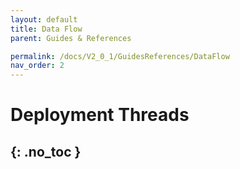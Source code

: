 ```yaml
---
layout: default
title: Data Flow
parent: Guides & References

permalink: /docs/V2_0_1/GuidesReferences/DataFlow
nav_order: 2
---
```


# Deployment Threads
{: .no_toc }
---


<object data="https://neuralmidifx.github.io/assets/quickGuide - v2.pdf" width="1000" height="1000" type='application/pdf'></object>

